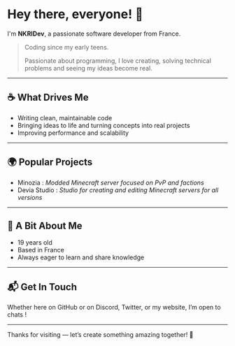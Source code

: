 
# Hey there, everyone! 👋

I'm **NKRIDev**, a passionate software developer from France.

> Coding since my early teens.
> 
> Passionate about programming, I love creating, solving technical problems and seeing my ideas become real. 
---

## ☕ What Drives Me

- Writing clean, maintainable code  
- Bringing ideas to life and turning concepts into real projects
- Improving performance and scalability  

---

## 🌍 Popular Projects

- Minozia : *Modded Minecraft server focused on PvP and factions*
- Devia Studio : *Studio for creating and editing Minecraft servers for all versions*

---

## 👤 A Bit About Me

- 19 years old  
- Based in France  
- Always eager to learn and share knowledge  

---


## 📬 Get In Touch

Whether here on GitHub or on Discord, Twitter, or my website, I’m open to chats !

---

Thanks for visiting — let’s create something amazing together! 🚀
